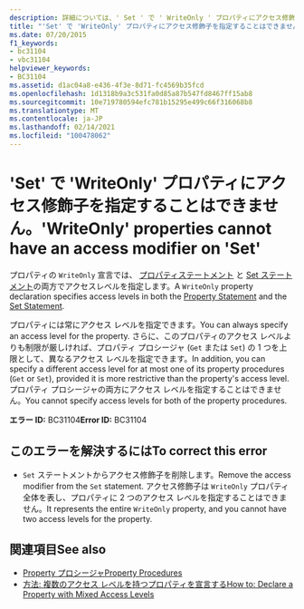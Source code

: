 ```yaml
---
description: 詳細については、' Set ' で ' WriteOnly ' プロパティにアクセス修飾子を設定することはできません
title: "'Set' で 'WriteOnly' プロパティにアクセス修飾子を指定することはできません。"
ms.date: 07/20/2015
f1_keywords:
- bc31104
- vbc31104
helpviewer_keywords:
- BC31104
ms.assetid: d1ac04a8-e436-4f3e-8d71-fc4569b35fcd
ms.openlocfilehash: 1d1318b9a3c531fa0d85a87b547fd8467ff15ab8
ms.sourcegitcommit: 10e719780594efc781b15295e499c66f316068b8
ms.translationtype: MT
ms.contentlocale: ja-JP
ms.lasthandoff: 02/14/2021
ms.locfileid: "100478062"
---
```

# <a name="writeonly-properties-cannot-have-an-access-modifier-on-set"></a><span data-ttu-id="f8f72-103">'Set' で 'WriteOnly' プロパティにアクセス修飾子を指定することはできません。</span><span class="sxs-lookup"><span data-stu-id="f8f72-103">'WriteOnly' properties cannot have an access modifier on 'Set'</span></span>

<span data-ttu-id="f8f72-104">プロパティの `WriteOnly` 宣言では、 [プロパティステートメント](../language-reference/statements/property-statement.md) と [Set ステートメント](../language-reference/statements/set-statement.md)の両方でアクセスレベルを指定します。</span><span class="sxs-lookup"><span data-stu-id="f8f72-104">A `WriteOnly` property declaration specifies access levels in both the [Property Statement](../language-reference/statements/property-statement.md) and the [Set Statement](../language-reference/statements/set-statement.md).</span></span>  
  
 <span data-ttu-id="f8f72-105">プロパティには常にアクセス レベルを指定できます。</span><span class="sxs-lookup"><span data-stu-id="f8f72-105">You can always specify an access level for the property.</span></span> <span data-ttu-id="f8f72-106">さらに、このプロパティのアクセス レベルよりも制限が厳しければ、プロパティ プロシージャ (`Get` または `Set`) の 1 つを上限として、異なるアクセス レベルを指定できます。</span><span class="sxs-lookup"><span data-stu-id="f8f72-106">In addition, you can specify a different access level for at most one of its property procedures (`Get` or `Set`), provided it is more restrictive than the property's access level.</span></span> <span data-ttu-id="f8f72-107">プロパティ プロシージャの両方にアクセス レベルを指定することはできません。</span><span class="sxs-lookup"><span data-stu-id="f8f72-107">You cannot specify access levels for both of the property procedures.</span></span>  
  
 <span data-ttu-id="f8f72-108">**エラー ID:** BC31104</span><span class="sxs-lookup"><span data-stu-id="f8f72-108">**Error ID:** BC31104</span></span>  
  
## <a name="to-correct-this-error"></a><span data-ttu-id="f8f72-109">このエラーを解決するには</span><span class="sxs-lookup"><span data-stu-id="f8f72-109">To correct this error</span></span>  
  
- <span data-ttu-id="f8f72-110">`Set` ステートメントからアクセス修飾子を削除します。</span><span class="sxs-lookup"><span data-stu-id="f8f72-110">Remove the access modifier from the `Set` statement.</span></span> <span data-ttu-id="f8f72-111">アクセス修飾子は `WriteOnly` プロパティ全体を表し、プロパティに 2 つのアクセス レベルを指定することはできません。</span><span class="sxs-lookup"><span data-stu-id="f8f72-111">It represents the entire `WriteOnly` property, and you cannot have two access levels for the property.</span></span>  
  
## <a name="see-also"></a><span data-ttu-id="f8f72-112">関連項目</span><span class="sxs-lookup"><span data-stu-id="f8f72-112">See also</span></span>

- [<span data-ttu-id="f8f72-113">Property プロシージャ</span><span class="sxs-lookup"><span data-stu-id="f8f72-113">Property Procedures</span></span>](../programming-guide/language-features/procedures/property-procedures.md)
- [<span data-ttu-id="f8f72-114">方法: 複数のアクセス レベルを持つプロパティを宣言する</span><span class="sxs-lookup"><span data-stu-id="f8f72-114">How to: Declare a Property with Mixed Access Levels</span></span>](../programming-guide/language-features/procedures/how-to-declare-a-property-with-mixed-access-levels.md)
